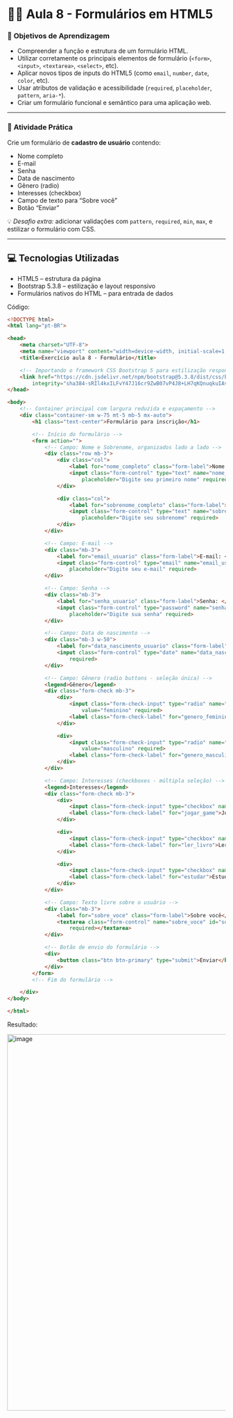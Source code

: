 # 🧑‍🏫 Aula 8 - **Formulários em HTML5**

### 🎯 **Objetivos de Aprendizagem**

* Compreender a função e estrutura de um formulário HTML.
* Utilizar corretamente os principais elementos de formulário (`<form>`, `<input>`, `<textarea>`, `<select>`, etc).
* Aplicar novos tipos de inputs do HTML5 (como `email`, `number`, `date`, `color`, etc).
* Usar atributos de validação e acessibilidade (`required`, `placeholder`, `pattern`, `aria-*`).
* Criar um formulário funcional e semântico para uma aplicação web.

---

### 🧠 **Atividade Prática**

Crie um formulário de **cadastro de usuário** contendo:

* Nome completo
* E-mail
* Senha
* Data de nascimento
* Gênero (radio)
* Interesses (checkbox)
* Campo de texto para “Sobre você”
* Botão “Enviar”

💡 *Desafio extra:* adicionar validações com `pattern`, `required`, `min`, `max`, e estilizar o formulário com CSS.

---

## 💻 Tecnologias Utilizadas
- HTML5 – estrutura da página
- Bootstrap 5.3.8 – estilização e layout responsivo
- Formulários nativos do HTML – para entrada de dados

Código:
```html
<!DOCTYPE html>
<html lang="pt-BR">

<head>
    <meta charset="UTF-8">
    <meta name="viewport" content="width=device-width, initial-scale=1.0">
    <title>Exercício aula 8 - Formulário</title>

    <!-- Importando o framework CSS Bootstrap 5 para estilização responsiva -->
    <link href="https://cdn.jsdelivr.net/npm/bootstrap@5.3.8/dist/css/bootstrap.min.css" rel="stylesheet"
        integrity="sha384-sRIl4kxILFvY47J16cr9ZwB07vP4J8+LH7qKQnuqkuIAvNWLzeN8tE5YBujZqJLB" crossorigin="anonymous">
</head>

<body>
    <!-- Container principal com largura reduzida e espaçamento -->
    <div class="container-sm w-75 mt-5 mb-5 mx-auto">
        <h1 class="text-center">Formulário para inscrição</h1>

        <!-- Início do formulário -->
        <form action="">
            <!-- Campo: Nome e Sobrenome, organizados lado a lado -->
            <div class="row mb-3">
                <div class="col">
                    <label for="nome_completo" class="form-label">Nome: </label>
                    <input class="form-control" type="text" name="nome_completo" id="nome_completo"
                        placeholder="Digite seu primeiro nome" required>
                </div>

                <div class="col">
                    <label for="sobrenome_completo" class="form-label">Sobrenome: </label>
                    <input class="form-control" type="text" name="sobrenome_completo" id="sobrenome_completo"
                        placeholder="Digite seu sobrenome" required>
                </div>
            </div>

            <!-- Campo: E-mail -->
            <div class="mb-3">
                <label for="email_usuario" class="form-label">E-mail: </label>
                <input class="form-control" type="email" name="email_usuario" id="email_usuario"
                    placeholder="Digite seu e-mail" required>
            </div>

            <!-- Campo: Senha -->
            <div class="mb-3">
                <label for="senha_usuario" class="form-label">Senha: </label>
                <input class="form-control" type="password" name="senha_usuario" id="senha_usuario"
                    placeholder="Digite sua senha" required>
            </div>

            <!-- Campo: Data de nascimento -->
            <div class="mb-3 w-50">
                <label for="data_nascimento_usuario" class="form-label">Data de nascimento: </label>
                <input class="form-control" type="date" name="data_nascimento_usuario" id="data_nascimento_usuario"
                    required>
            </div>

            <!-- Campo: Gênero (radio buttons - seleção única) -->
            <legend>Gênero</legend>
            <div class="form-check mb-3">
                <div>
                    <input class="form-check-input" type="radio" name="genero_usuario" id="genero_feminino"
                        value="feminino" required>
                    <label class="form-check-label" for="genero_feminino">Feminino</label>
                </div>

                <div>
                    <input class="form-check-input" type="radio" name="genero_usuario" id="genero_masculino"
                        value="masculino" required>
                    <label class="form-check-label" for="genero_masculino">Masculino</label>
                </div>
            </div>

            <!-- Campo: Interesses (checkboxes - múltipla seleção) -->
            <legend>Interesses</legend>
            <div class="form-check mb-3">
                <div>
                    <input class="form-check-input" type="checkbox" name="interesses[]" id="jogar_game">
                    <label class="form-check-label" for="jogar_game">Jogar videogame</label>
                </div>

                <div>
                    <input class="form-check-input" type="checkbox" name="interesses[]" id="ler_livro">
                    <label class="form-check-label" for="ler_livro">Ler livros</label>
                </div>

                <div>
                    <input class="form-check-input" type="checkbox" name="interesses[]" id="estudar">
                    <label class="form-check-label" for="estudar">Estudar</label>
                </div>
            </div>

            <!-- Campo: Texto livre sobre o usuário -->
            <div class="mb-3">
                <label for="sobre_voce" class="form-label">Sobre você</label>
                <textarea class="form-control" name="sobre_voce" id="sobre_voce" placeholder="Digite aqui"
                    required></textarea>
            </div>

            <!-- Botão de envio do formulário -->
            <div>
                <button class="btn btn-primary" type="submit">Enviar</button>
            </div>
        </form>
        <!-- Fim do formulário -->

    </div>
</body>

</html>

```

Resultado:

<img width="700" height="866" alt="image" src="https://github.com/user-attachments/assets/58fc6dbc-f0ab-4f3f-880f-6d09fd3bab1d" />


